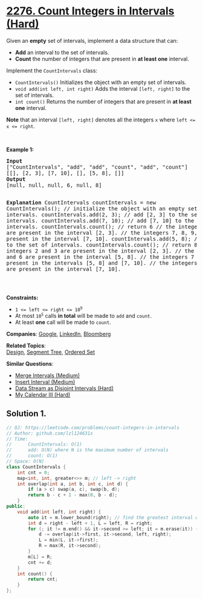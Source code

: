 # [2276. Count Integers in Intervals (Hard)](https://leetcode.com/problems/count-integers-in-intervals)

<p>Given an <strong>empty</strong> set of intervals, implement a data structure that can:</p>
<ul>
	<li><strong>Add</strong> an interval to the set of intervals.</li>
	<li><strong>Count</strong> the number of integers that are present in <strong>at least one</strong> interval.</li>
</ul>
<p>Implement the <code>CountIntervals</code> class:</p>
<ul>
	<li><code>CountIntervals()</code> Initializes the object with an empty set of intervals.</li>
	<li><code>void add(int left, int right)</code> Adds the interval <code>[left, right]</code> to the set of intervals.</li>
	<li><code>int count()</code> Returns the number of integers that are present in <strong>at least one</strong> interval.</li>
</ul>
<p><strong>Note</strong> that an interval <code>[left, right]</code> denotes all the integers <code>x</code> where <code>left &lt;= x &lt;= right</code>.</p>
<p>&nbsp;</p>
<p><strong class="example">Example 1:</strong></p>
<pre><strong>Input</strong>
["CountIntervals", "add", "add", "count", "add", "count"]
[[], [2, 3], [7, 10], [], [5, 8], []]
<strong>Output</strong>
[null, null, null, 6, null, 8]

<strong>Explanation</strong>
CountIntervals countIntervals = new CountIntervals(); // initialize the object with an empty set of intervals.
countIntervals.add(2, 3);  // add [2, 3] to the set of intervals.
countIntervals.add(7, 10); // add [7, 10] to the set of intervals.
countIntervals.count();    // return 6
// the integers 2 and 3 are present in the interval [2, 3].
// the integers 7, 8, 9, and 10 are present in the interval [7, 10].
countIntervals.add(5, 8);  // add [5, 8] to the set of intervals.
countIntervals.count();    // return 8
// the integers 2 and 3 are present in the interval [2, 3].
// the integers 5 and 6 are present in the interval [5, 8].
// the integers 7 and 8 are present in the intervals [5, 8] and [7, 10].
// the integers 9 and 10 are present in the interval [7, 10].
</pre>
<p>&nbsp;</p>
<p><strong>Constraints:</strong></p>
<ul>
	<li><code>1 &lt;= left &lt;= right &lt;= 10<sup>9</sup></code></li>
	<li>At most <code>10<sup>5</sup></code> calls <strong>in total</strong> will be made to <code>add</code> and <code>count</code>.</li>
	<li>At least <strong>one</strong> call will be made to <code>count</code>.</li>
</ul>

**Companies**:
[Google](https://leetcode.com/company/google), [LinkedIn](https://leetcode.com/company/linkedin), [Bloomberg](https://leetcode.com/company/bloomberg)

**Related Topics**:  
[Design](https://leetcode.com/tag/design/), [Segment Tree](https://leetcode.com/tag/segment-tree/), [Ordered Set](https://leetcode.com/tag/ordered-set/)

**Similar Questions**:
* [Merge Intervals (Medium)](https://leetcode.com/problems/merge-intervals/)
* [Insert Interval (Medium)](https://leetcode.com/problems/insert-interval/)
* [Data Stream as Disjoint Intervals (Hard)](https://leetcode.com/problems/data-stream-as-disjoint-intervals/)
* [My Calendar III (Hard)](https://leetcode.com/problems/my-calendar-iii/)

## Solution 1.

```cpp
// OJ: https://leetcode.com/problems/count-integers-in-intervals
// Author: github.com/lzl124631x
// Time:
//      CountIntervals: O(1)
//      add: O(N) where N is the maximum number of intervals
//      count: O(1)
// Space: O(N)
class CountIntervals {
    int cnt = 0;
    map<int, int, greater<>> m; // left -> right
    int overlap(int a, int b, int c, int d) {
        if (a > c) swap(a, c), swap(b, d);
        return b - c + 1 - max(0, b - d);
    }
public:
    void add(int left, int right) {
        auto it = m.lower_bound(right); // find the greatest interval whose left boundary <= `right`.
        int d = right - left + 1, L = left, R = right;
        for (; it != m.end() && it->second >= left; it = m.erase(it)) {
            d -= overlap(it->first, it->second, left, right);
            L = min(L, it->first);
            R = max(R, it->second);
        }
        m[L] = R;
        cnt += d;
    }
    int count() {
        return cnt;
    }
};
```